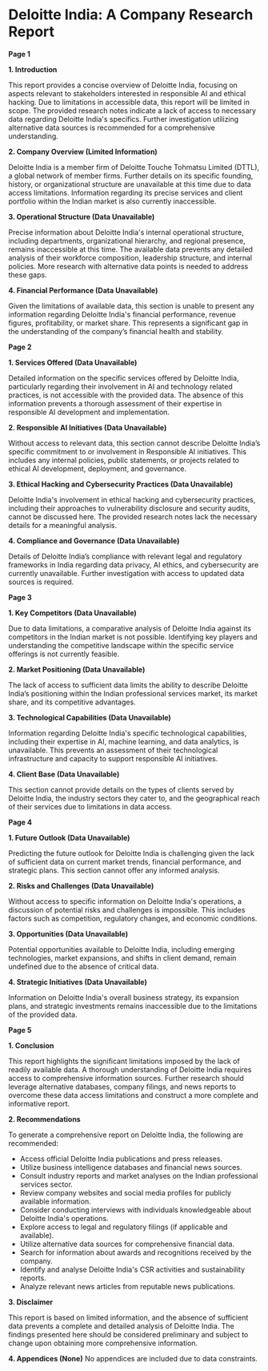 # Deloitte India: A Company Research Report

**Page 1**

**1. Introduction**

This report provides a concise overview of Deloitte India, focusing on aspects relevant to stakeholders interested in responsible AI and ethical hacking.  Due to limitations in accessible data, this report will be limited in scope.  The provided research notes indicate a lack of access to necessary data regarding Deloitte India's specifics.  Further investigation utilizing alternative data sources is recommended for a comprehensive understanding.


**2. Company Overview (Limited Information)**

Deloitte India is a member firm of Deloitte Touche Tohmatsu Limited (DTTL), a global network of member firms.  Further details on its specific founding, history, or organizational structure are unavailable at this time due to data access limitations.  Information regarding its precise services and client portfolio within the Indian market is also currently inaccessible.

**3.  Operational Structure (Data Unavailable)**

Precise information about Deloitte India's internal operational structure, including departments, organizational hierarchy, and regional presence, remains inaccessible at this time. The available data prevents any detailed analysis of their workforce composition, leadership structure, and internal policies.  More research with alternative data points is needed to address these gaps.

**4. Financial Performance (Data Unavailable)**

Given the limitations of available data, this section is unable to present any information regarding Deloitte India's financial performance, revenue figures, profitability, or market share. This represents a significant gap in the understanding of the company’s financial health and stability.


**Page 2**

**1.  Services Offered (Data Unavailable)**

Detailed information on the specific services offered by Deloitte India, particularly regarding their involvement in AI and technology related practices, is not accessible with the provided data. The absence of this information prevents a thorough assessment of their expertise in responsible AI development and implementation.

**2.  Responsible AI Initiatives (Data Unavailable)**

Without access to relevant data, this section cannot describe Deloitte India’s specific commitment to or involvement in Responsible AI initiatives.   This includes any internal policies, public statements, or projects related to ethical AI development, deployment, and governance.


**3.  Ethical Hacking and Cybersecurity Practices (Data Unavailable)**

Deloitte India's involvement in ethical hacking and cybersecurity practices, including their approaches to vulnerability disclosure and security audits, cannot be discussed here.   The provided research notes lack the necessary details for a meaningful analysis.

**4.  Compliance and Governance (Data Unavailable)**

Details of Deloitte India’s compliance with relevant legal and regulatory frameworks in India regarding data privacy, AI ethics, and cybersecurity are currently unavailable.  Further investigation with access to updated data sources is required.


**Page 3**

**1.  Key Competitors (Data Unavailable)**

Due to data limitations, a comparative analysis of Deloitte India against its competitors in the Indian market is not possible. Identifying key players and understanding the competitive landscape within the specific service offerings is not currently feasible.


**2.  Market Positioning (Data Unavailable)**

The lack of access to sufficient data limits the ability to describe Deloitte India’s positioning within the Indian professional services market, its market share, and its competitive advantages.


**3.  Technological Capabilities (Data Unavailable)**

Information regarding Deloitte India's specific technological capabilities, including their expertise in AI, machine learning, and data analytics, is unavailable.  This prevents an assessment of their technological infrastructure and capacity to support responsible AI initiatives.


**4.  Client Base (Data Unavailable)**

This section cannot provide details on the types of clients served by Deloitte India, the industry sectors they cater to, and the geographical reach of their services due to limitations in data access.


**Page 4**

**1.  Future Outlook (Data Unavailable)**

Predicting the future outlook for Deloitte India is challenging given the lack of sufficient data on current market trends, financial performance, and strategic plans. This section cannot offer any informed analysis.


**2.  Risks and Challenges (Data Unavailable)**

Without access to specific information on Deloitte India's operations, a discussion of potential risks and challenges is impossible. This includes factors such as competition, regulatory changes, and economic conditions.


**3.  Opportunities (Data Unavailable)**

Potential opportunities available to Deloitte India, including emerging technologies, market expansions, and shifts in client demand, remain undefined due to the absence of critical data.


**4.  Strategic Initiatives (Data Unavailable)**

Information on Deloitte India's overall business strategy, its expansion plans, and strategic investments remains inaccessible due to the limitations of the provided data.


**Page 5**

**1.  Conclusion**

This report highlights the significant limitations imposed by the lack of readily available data.  A thorough understanding of Deloitte India requires access to comprehensive information sources.  Further research should leverage alternative databases, company filings, and news reports to overcome these data access limitations and construct a more complete and informative report.

**2.  Recommendations**

To generate a comprehensive report on Deloitte India, the following are recommended:

*   Access official Deloitte India publications and press releases.
*   Utilize business intelligence databases and financial news sources.
*   Consult industry reports and market analyses on the Indian professional services sector.
*   Review company websites and social media profiles for publicly available information.
*   Consider conducting interviews with individuals knowledgeable about Deloitte India's operations.
*   Explore access to legal and regulatory filings (if applicable and available).
*   Utilize alternative data sources for comprehensive financial data.
*   Search for information about awards and recognitions received by the company.
*   Identify and analyse Deloitte India's CSR activities and sustainability reports.
*   Analyze relevant news articles from reputable news publications.

**3.  Disclaimer**

This report is based on limited information, and the absence of sufficient data prevents a complete and detailed analysis of Deloitte India. The findings presented here should be considered preliminary and subject to change upon obtaining more comprehensive information.


**4.  Appendices (None)**  No appendices are included due to data constraints.
